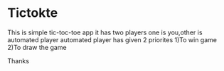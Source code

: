 # Tictokte
This is simple tic-toc-toe app
it has two players one is you,other is automated player
automated player has given 2 priorites
1)To win game 
2)To draw the game

Thanks 
